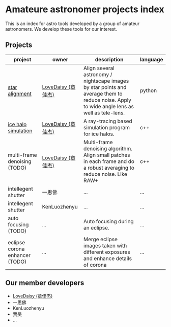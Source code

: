 # Amateure astronomer projects index
This is an index for astro tools developed by a group of amateur astronomers. We develop these tools for our interest.

## Projects

| project | owner | description | language |
|---------|-------|-------------|----------|
| [star alignment](https://github.com/LoveDaisy/star_alignment) | [LoveDaisy (章佳杰)](https://github.com/LoveDaisy) | Align several astronomy / nightscape images by star points and average them to reduce noise. Apply to wide angle lens as well as tele-lens. | python |
| [ice halo simulation](https://github.com/LoveDaisy/ice_halo_sim) | [LoveDaisy (章佳杰)](https://github.com/LoveDaisy) | A ray-tracing based simulation program for ice halos. | c++ |
| multi-frame denoising (TODO) | [LoveDaisy (章佳杰)](https://github.com/LoveDaisy) | Multi-frame denoising algorithm. Align small patches in each frame and do a robust averaging to reduce noise. Like RAW+ | c++ |
| intellegent shutter | 一思佛 | ... | ... |
| intellegent shutter | KenLuozhenyu | ... | ... |
| auto focusing (TODO) | ... | Auto focusing during an eclipse. | ... |
| eclipse corona enhancer (TODO) | ... | Merge eclipse images taken with different exposures and enhance details of corona | ... |

## Our member developers
* [LoveDaisy (章佳杰)](https://github.com/LoveDaisy)
* 一思佛
* KenLuozhenyu
* 贾昊
* ...
